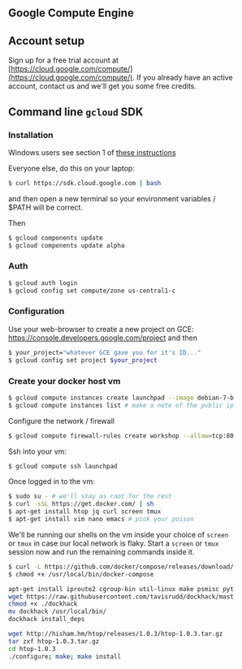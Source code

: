<article class="markdown-body">
<link rel="stylesheet" href="github-markdown.css">
<style>
.markdown-body {
  min-width: 200px;
  max-width: 790px;
  margin: 0 auto;
  padding: 30px;
}
</style>

# Google Compute Engine

## Account setup

Sign up for a free trial account at [https://cloud.google.com/compute/](https://cloud.google.com/compute/).
If you already have an active account, contact us and we'll get you some free credits.



## Command line `gcloud` SDK

### Installation
Windows users see section 1 of [these instructions](https://docs.google.com/document/d/1e3h2uqlSDAAL9oyukzBMz24vEaQ0KA7qKRMCJJ-v4Ns/edit#heading=h.rbowbg87qipb)

Everyone else, do this on your laptop:
```sh
$ curl https://sdk.cloud.google.com | bash
```

and then open a new terminal so your environment variables / $PATH will be
correct.

Then
```sh
$ gcloud components update
$ gcloud components update alpha
```

### Auth
```sh
$ gcloud auth login
$ gcloud config set compute/zone us-central1-c

```

### Configuration

Use your web-browser to create a new project on GCE: https://console.developers.google.com/project and
then

```sh
$ your_project="whatever GCE gave you for it's ID..."
$ gcloud config set project $your_project
```


### Create your docker host vm
```sh
$ gcloud compute instances create launchpad --image debian-7-backports --machine-type n1-standard-1
$ gcloud compute instances list # make a note of the public ip

```

Configure the network / firewall

```sh
$ gcloud compute firewall-rules create workshop --allow=tcp:80,tcp:8070-8090,tcp:9200,tcp:9292

```

Ssh into your vm:
```sh
$ gcloud compute ssh launchpad
```

Once logged in to the vm:
```sh
$ sudo su - # we'll stay as root for the rest
$ curl -sSL https://get.docker.com/ | sh
$ apt-get install htop jq curl screen tmux
$ apt-get install vim nano emacs # pick your poison
```

We'll be running our shells on the vm inside your choice of `screen`
or `tmux` in case our local network is flaky. Start a `screen` or
`tmux` session now and run the remaining commands inside it.


```sh
$ curl -L https://github.com/docker/compose/releases/download/1.2.0/docker-compose-`uname -s`-`uname -m` > /usr/local/bin/docker-compose
$ chmod +x /usr/local/bin/docker-compose

```

```sh
apt-get install iproute2 cgroup-bin util-linux make psmisc python-dev libncursesw 
wget https://raw.githubusercontent.com/tavisrudd/dockhack/master/dockhack
chmod +x ./dockhack
mv dockhack /usr/local/bin/
dockhack install_deps

wget http://hisham.hm/htop/releases/1.0.3/htop-1.0.3.tar.gz
tar zxf htop-1.0.3.tar.gz
cd htop-1.0.3
./configure; make; make install

```

</article>

